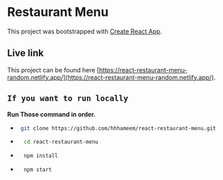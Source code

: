 # Restaurant Menu

This project was bootstrapped with [Create React App](https://github.com/facebook/create-react-app).

## Live link

This project can be found here [https://react-restaurant-menu-random.netlify.app/](https://react-restaurant-menu-random.netlify.app/).

## `If you want to run locally`

**Run Those command in order.**

- ```sh
   git clone https://github.com/hhhameem/react-restaurant-menu.git
  ```

- ```sh
    cd react-restaurant-menu
  ```
- ```sh
    npm install
  ```
- ```sh
    npm start
  ```
